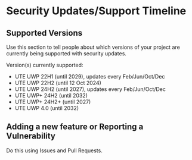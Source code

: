 # Security Updates/Support Timeline

## Supported Versions

Use this section to tell people about which versions of your project are
currently being supported with security updates.

Version(s) currently supported:
- UTE UWP 22H1 (until 2029), updates every Feb/Jun/Oct/Dec
- UTE UWP 22H2 (until 12 Oct 2024)
- UTE UWP 24H2 (until 2027), updates every Feb/Jun/Oct/Dec
- UTE UWP+ 24H2 (until 2032)
- UTE UWP+ 24H2+ (until 2027)
- UTE UWP 4.0 (until 2032)
## Adding a new feature or Reporting a Vulnerability

Do this using Issues and Pull Requests.
